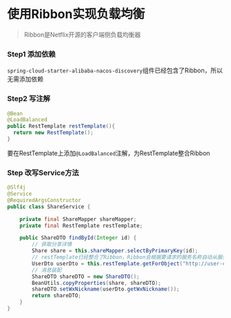 # 使用Ribbon实现负载均衡

> Ribbon是Netflix开源的客户端侧负载均衡器



### Step1 添加依赖

`spring-cloud-starter-alibaba-nacos-discovery`组件已经包含了Ribbon，所以无需添加依赖



### Step2 写注解

```java
@Bean
@LoadBalanced
public RestTemplate restTemplate(){
  return new RestTemplate();
}
```

要在RestTemplate上添加`@LoadBalanced`注解，为RestTemplate整合Ribbon



### Step 改写Service方法

```java
@Slf4j
@Service
@RequiredArgsConstructor
public class ShareService {

    private final ShareMapper shareMapper;
    private final RestTemplate restTemplate;

    public ShareDTO findById(Integer id) {
        // 获取分享详情
        Share share = this.shareMapper.selectByPrimaryKey(id);
        // restTemplate已经整合了Ribbon，Ribbon会根据要请求的服务名称自动从服务发现中心获取所有的实例，再根据负载均衡算法进行请求
        UserDto userDto = this.restTemplate.getForObject("http://user-center/users/{id}", UserDto.class, share.getUserId());
        // 消息装配
        ShareDTO shareDTO = new ShareDTO();
        BeanUtils.copyProperties(share, shareDTO);
        shareDTO.setWxNickname(userDto.getWxNickname());
        return shareDTO;
    }
}
```

